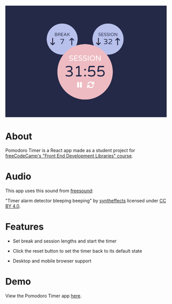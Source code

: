 ![app screenshot](https://github.com/g-elena-web/pomodoro-timer/blob/master/src/resources/screenshot.jpg)

# About

Pomodoro Timer is a React app made as a student project for [freeCodeCamp's "Front End Development Libraries" course](https://www.freecodecamp.org/learn/front-end-development-libraries/).

# Audio

This app uses this sound from [freesound](https://freesound.org):

"Timer alarm detector bleeping beeping" by [syntheffects](https://freesound.org/s/611821/) licensed under [CC BY 4.0](https://creativecommons.org/licenses/by/4.0/).

# Features

- Set break and session lengths and start the timer

- Click the reset button to set the timer back to its default state

- Desktop and mobile browser support

# Demo

View the Pomodoro Timer app [here](https://g-elena-web.github.io/pomodoro-timer/).
